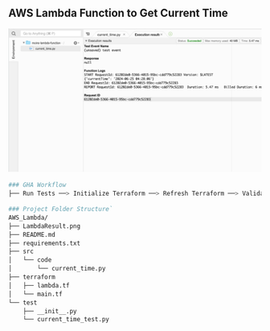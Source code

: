## AWS Lambda Function to Get Current Time

![current_time Lambda Function Output](LambdaResult.png)

```bash
### GHA Workflow
├── Run Tests ──> Initialize Terraform ──> Refresh Terraform ──> Validate Terraform ──> Deploy Terraform
```

```bash
### Project Folder Structure`
AWS_Lambda/
├── LambdaResult.png
├── README.md
├── requirements.txt
├── src
│   └── code
│       └── current_time.py
├── terraform
│   ├── lambda.tf
│   └── main.tf
└── test
    ├── __init__.py
    └── current_time_test.py
```

